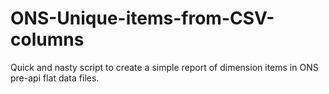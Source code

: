# ONS-Unique-items-from-CSV-columns
Quick and nasty script to create   a simple report of dimension items in ONS pre-api flat data files.
